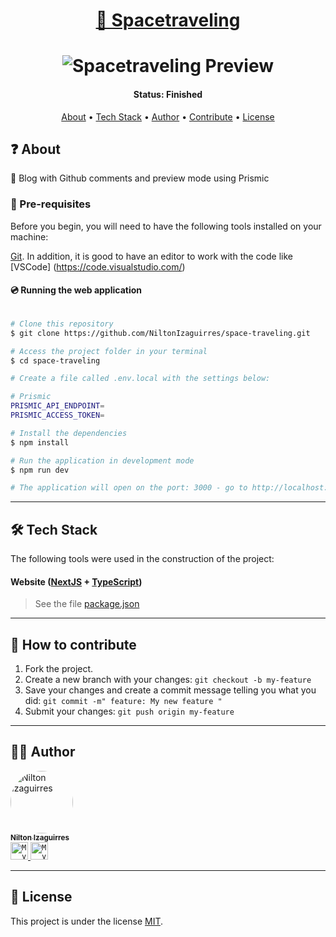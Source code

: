 <h1 align="center">
    <a href="#">📖 Spacetraveling </a>
</h1>

<h1 align="center">
    <img alt="Spacetraveling Preview" src="https://extras.niltonizaguirres.com/assets/projects/space-traveling.png" />
</h1>


<h4 align="center"> 
	 Status: Finished
</h4>

<p align="center">
 <a href="#about">About</a> •
 <a href="#tech-stack">Tech Stack</a> • 
 <a href="#author">Author</a> • 
 <a href="#how-to-contribute">Contribute</a> •
 <a href="#user-content-license">License</a>

</p>


<h2 id="about">❓ About</h2>

 📖 Blog with Github comments and preview mode using Prismic

### 💬 Pre-requisites

Before you begin, you will need to have the following tools installed on your machine:

[Git](https://git-scm.com).
In addition, it is good to have an editor to work with the code like [VSCode] (https://code.visualstudio.com/)


#### 💿 Running the web application

```bash

# Clone this repository
$ git clone https://github.com/NiltonIzaguirres/space-traveling.git

# Access the project folder in your terminal
$ cd space-traveling

# Create a file called .env.local with the settings below:

# Prismic
PRISMIC_API_ENDPOINT=
PRISMIC_ACCESS_TOKEN=

# Install the dependencies
$ npm install

# Run the application in development mode
$ npm run dev

# The application will open on the port: 3000 - go to http://localhost:3000

```

---

<h2 id="tech-stack">🛠️ Tech Stack</h2>

The following tools were used in the construction of the project:

#### **Website**  ([NextJS](https://nextjs.org)  +  [TypeScript](https://www.typescriptlang.org/))

> See the file  [package.json](https://github.com/NiltonIzaguirres/space-traveling/blob/main/package.json)


---

<h2 id="how-to-contribute">🤔 How to contribute</h2>

1. Fork the project.
2. Create a new branch with your changes: `git checkout -b my-feature`
3. Save your changes and create a commit message telling you what you did: `git commit -m" feature: My new feature "`
4. Submit your changes: `git push origin my-feature`

---

<h2 id="author">🧒🏽 Author</h2>

  <a href="https://github.com/NiltonIzaguirres">
    <img style="border-radius: 50%;" src="https://github.com/NiltonIzaguirres.png" width="100px;" alt="Nilton Izaguirres"/>
    <br />
    <sub><b>Nilton Izaguirres</b></sub>
  </a>
 <br />

<a href="https://www.linkedin.com/in/nilton-izaguirres">
  <code><img alt="My linkedin" width="28" src="https://extras.niltonizaguirres.com/assets/projects/linkedin.png" /></code>
</a>

<a href="mailto:niltonizaguirres2003@gmail.com">
  <code><img alt="My e-mail" width="28" src="https://extras.niltonizaguirres.com/assets/projects/mail.png" /></code>
</a>


---

<h2 id="user-content-license">📄 License</h2>

This project is under the license [MIT](./LICENSE).
